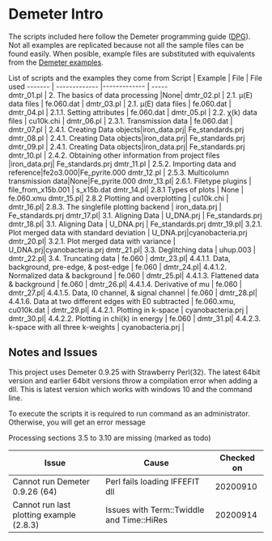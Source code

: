 # Demeter Intro
 The scripts included here follow the Demeter programming guide ([DPG](https://bruceravel.github.io/demeter/documents/DPG/index.html)). Not all examples are replicated because not all the sample files can be found easily. When posible, example files are substituted with equivalents from the [Demeter examples](https://github.com/bruceravel/demeter/tree/master/examples/data).


List of scripts and the examples they come from
Script     | Example                   | File         | File used
-------    | -------------             |------------- | -----  
dmtr_01.pl | 2. The basics of data processing |None| 
dmtr_02.pl | 2.1. μ(E) data files      | fe.060.dat |
dmtr_03.pl | 2.1. μ(E) data files      | fe.060.dat |
dmtr_04.pl | 2.1.1. Setting attributes | fe.060.dat |
dmtr_05.pl | 2.2. χ(k) data files | cu10k.chi |
dmtr_06.pl | 2.3.1. Transmission data | fe.060.dat |
dmtr_07.pl | 2.4.1. Creating Data objects|iron_data.prj| Fe_standards.prj
dmtr_08.pl | 2.4.1. Creating Data objects|iron_data.prj| Fe_standards.prj
dmtr_09.pl | 2.4.1. Creating Data objects|iron_data.prj| Fe_standards.prj
dmtr_10.pl | 2.4.2. Obtaining other information from project files |iron_data.prj| Fe_standards.prj
dmtr_11.pl | 2.5.2. Importing data and reference|fe2o3.000|Fe_pyrite.000
dmtr_12.pl | 2.5.3. Multicolumn transmission data|None|Fe_pyrite.000
dmtr_13.pl| 2.6.1. Filetype plugins         | file_from_x15b.001 | s_x15b.dat
dmtr_14.pl| 2.8.1 Types of plots            | None               | fe.060.xmu
dmtr_15.pl| 2.8.2 Plotting and overplotting | cu10k.chi      |  
dmtr_16.pl| 2.8.3. The singlefile plotting backend | iron_data.prj      | Fe_standards.prj 
dmtr_17.pl| 3.1. Aligning Data   | U_DNA.prj    | Fe_standards.prj 
dmtr_18.pl| 3.1. Aligning Data   | U_DNA.prj    | Fe_standards.prj 
dmtr_19.pl| 3.2.1. Plot merged data with standard deviation   | U_DNA.prj|cyanobacteria.prj 
dmtr_20.pl| 3.2.1. Plot merged data with variance  | U_DNA.prj|cyanobacteria.prj 
dmtr_21.pl| 3.3. Deglitching data | uhup.003 |
dmtr_22.pl| 3.4. Truncating data | fe.060 |
dmtr_23.pl| 4.4.1.1. Data, background, pre-edge, & post-edge | fe.060 |
dmtr_24.pl| 4.4.1.2. Normalized data & background | fe.060 |
dmtr_25.pl| 4.4.1.3. Flattened data & background | fe.060 |
dmtr_26.pl| 4.4.1.4. Derivative of mu | fe.060 |
dmtr_27.pl| 4.4.1.5. Data, I0 channel, & signal channel | fe.060 |
dmtr_28.pl| 4.4.1.6. Data at two different edges with E0 subtracted | fe.060.xmu, cu010k.dat |
dmtr_29.pl| 4.4.2.1. Plotting in k-space | cyanobacteria.prj  |
dmtr_30.pl| 4.4.2.2. Plotting in chi(k) in energy | fe.060  |
dmtr_31.pl| 4.4.2.3. k-space with all three k-weights | cyanobacteria.prj  |

## Notes and Issues

This project uses Demeter 0.9.25 with Strawberry Perl(32). The latest 64bit version and earlier 64bit versions throw a compilation error when adding a dll. This is latest version which works with windows 10 and the command line.

To execute the scripts it is required to run command as an administrator. Otherwise, you will get an error message

Processing sections 3.5 to 3.10 are missing (marked as todo)


| Issue                            | Cause                                      | Checked on|
| -------------                    |-------------                               | -----     |
| Cannot run Demeter 0.9.26 (64)   | Perl fails loading IFFEFIT dll             | 20200910  |
| Cannot run last plotting example (2.8.3) | Issues with Term::Twiddle and Time::HiRes  | 20200914  |



